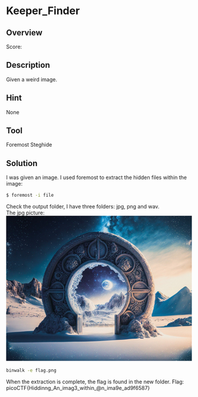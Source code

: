 # Keeper_Finder #
 
## Overview ##
 
Score:
 
## Description ##
 
Given a weird image.

## Hint ##

None

## Tool ##
Foremost
Steghide
 
## Solution ##
I was given an image. I used foremost to extract the hidden files within the image:
```bash
$ foremost -i file
```
Check the output folder, I have three folders: jpg, png and wav.  
The jpg picture:  
![JPG picture](extracted_data/00000144.jpg)

```bash
binwalk -e flag.png
```
When the extraction is complete, the flag is found in the new folder.
Flag: picoCTF{Hiddinng_An_imag3_within_@n_ima9e_ad9f6587}